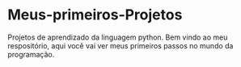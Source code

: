 # Meus-primeiros-Projetos
Projetos de aprendizado da linguagem python.
Bem vindo ao meu respositório, aqui você vai ver meus primeiros passos no mundo da programação.

